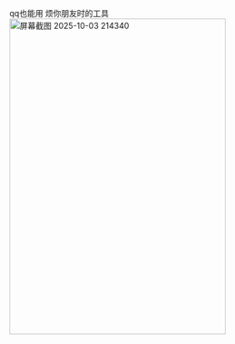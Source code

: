qq也能用
烦你朋友时的工具<br>
<img width="381" height="558" alt="屏幕截图 2025-10-03 214340" src="https://github.com/user-attachments/assets/1f68eeea-c17d-4e37-bc79-a10793e7ec86" />

